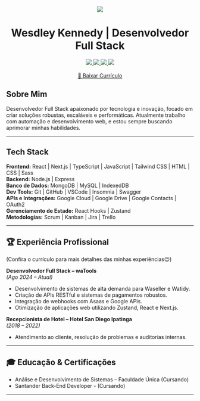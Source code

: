 <div align="center">
  <img src="https://capsule-render.vercel.app/api?type=waving&color=32CD32&height=120&section=header"/>

  <h1>Wesdley Kennedy | Desenvolvedor Full Stack</h1>

  <a href="https://www.linkedin.com/in/wesdley-kennedy">
    <img src="https://img.shields.io/badge/LinkedIn-0A66C2?style=for-the-badge&logo=linkedin&logoColor=white"/>
  </a>
  <a href="mailto:desenvolvedorwesdley@gmail.com">
    <img src="https://img.shields.io/badge/Gmail-EA4335?style=for-the-badge&logo=gmail&logoColor=white"/>
  </a>
  <a href="https://wa.me/5531935001771">
    <img src="https://img.shields.io/badge/WhatsApp-25D366?style=for-the-badge&logo=whatsapp&logoColor=white"/>
  </a>
  <a href="https://github.com/Wesdley-Kennedy">
    <img src="https://img.shields.io/badge/GitHub-181717?style=for-the-badge&logo=github&logoColor=white"/>
  </a>
  <br/><br/>
  <a href="https://drive.google.com/file/d/12v1iM7edBunt-a-Oic3ImvUpeJFT-WAV/view?usp=sharing" target="_blank">
    📄 Baixar Currículo
  </a>
</div>

## Sobre Mim
Desenvolvedor Full Stack apaixonado por tecnologia e inovação, focado em criar soluções robustas, escaláveis e performáticas. Atualmente trabalho com automação e desenvolvimento web, e estou sempre buscando aprimorar minhas habilidades.

---

## Tech Stack

**Frontend:** React | Next.js | TypeScript | JavaScript | Tailwind CSS | HTML | CSS | Sass  
**Backend:** Node.js | Express  
**Banco de Dados:** MongoDB | MySQL | IndexedDB  
**Dev Tools:** Git | GitHub | VSCode | Insomnia | Swagger  
**APIs e Integrações:** Google Cloud | Google Drive | Google Contacts | OAuth2  
**Gerenciamento de Estado:** React Hooks | Zustand  
**Metodologias:** Scrum | Kanban | Jira | Trello

---



## 🏆 Experiência Profissional
(Confira o currículo para mais detalhes das minhas experiências😉) 

**Desenvolvedor Full Stack – waTools**  
*(Ago 2024 – Atual)*  
- Desenvolvimento de sistemas de alta demanda para Waseller e Watidy.  
- Criação de APIs RESTful e sistemas de pagamentos robustos.  
- Integração de webhooks com Asaas e Google APIs.  
- Otimização de aplicações web utilizando Zustand, React e Next.js.

**Recepcionista de Hotel – Hotel San Diego Ipatinga**  
*(2018 – 2022)*  
- Atendimento ao cliente, resolução de problemas e auditorias internas.

---

## 🎓 Educação & Certificações

- Análise e Desenvolvimento de Sistemas – Faculdade Única (Cursando)
- Santander Back-End Developer - (Cursando)


---

